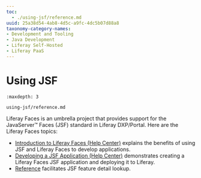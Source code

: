 ```yaml
---
toc:
  - ./using-jsf/reference.md
uuid: 25a38d54-4ab8-4d5c-a9fc-4dc5b07d88a8
taxonomy-category-names:
- Development and Tooling
- Java Development
- Liferay Self-Hosted
- Liferay PaaS
---
```

# Using JSF

```{toctree}
:maxdepth: 3

using-jsf/reference.md
```

Liferay Faces is an umbrella project that provides support for the
JavaServer&#8482; Faces (JSF) standard in Liferay DXP/Portal. Here are the Liferay Faces topics:

* [Introduction to Liferay Faces \(Help Center\)](https://help.liferay.com/hc/en-us/articles/360017902792-Introduction-to-Liferay-Faces) explains the benefits of using JSF and Liferay Faces to develop applications.
* [Developing a JSF Application \(Help Center\)](https://help.liferay.com/hc/en-us/articles/360029069451-Developing-a-JSF-Portlet-Application) demonstrates creating a Liferay Faces JSF application and deploying it to Liferay.
* [Reference](./using-jsf/reference.md) facilitates JSF feature detail lookup.
